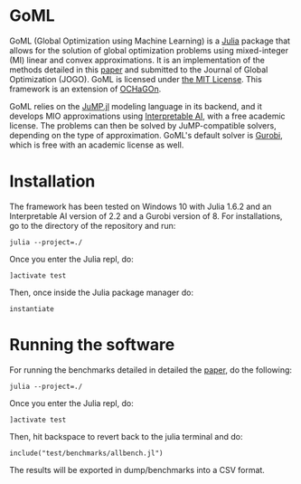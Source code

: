 # GoML


GoML (Global Optimization using Machine Learning) is a [Julia](https://julialang.org/) package that allows for the solution of global optimization problems using mixed-integer (MI) linear and convex approximations. It is an implementation of the methods detailed in this [paper](https://arxiv.org/abs/2311.01742) and submitted to the Journal of Global Optimization (JOGO). GoML is licensed under [the MIT License](https://github.com/margaor/GoML.jl/blob/master/LICENSE). This framework is an extension of [OCHaGOn](https://github.com/1ozturkbe/OCTHaGOn.jl).

GoML relies on the [JuMP.jl](https://github.com/jump-dev/JuMP.jl) modeling language in its backend, and it develops MIO approximations using [Interpretable AI](https://www.interpretable.ai/), with a free academic license. The problems can then be solved by JuMP-compatible solvers, depending on  the type of approximation. GoML's default solver is [Gurobi](https://www.gurobi.com/), which is free with an academic license as well. 


<!-- [Documentation](https://1ozturkbe.github.io/OCTHaGOn.jl/) is available and under development.  
If you have any burning questions or applications, or are having problems with OCTHaGOn, please [create an issue](https://github.com/1ozturkbe/OCTHaGOn.jl/issues)!  -->


# Installation
The framework has been tested on Windows 10 with Julia 1.6.2 and an Interpretable AI version of 2.2 and a Gurobi version of 8. For installations, go to the directory of the repository and run:
```
julia --project=./
```
Once you enter the Julia repl, do:
```
]activate test
```
Then, once inside the Julia package manager do:
```
instantiate 
```

# Running the software
For running the benchmarks detailed in detailed the [paper](https://arxiv.org/abs/2311.01742), do the following:
```
julia --project=./
```
Once you enter the Julia repl, do:
```
]activate test
```
Then, hit backspace to revert back to the julia terminal and do:
```
include("test/benchmarks/allbench.jl")
```
The results will be exported in dump/benchmarks into a CSV format.